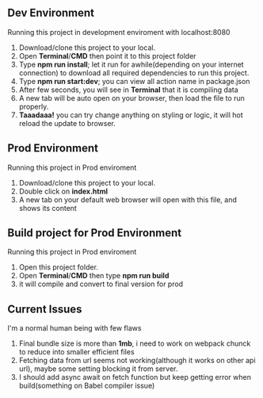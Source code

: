 ## Dev Environment

Running this project in development enviroment with localhost:8080

1. Download/clone this project to your local.
2. Open **Terminal**/**CMD** then point it to this project folder
3. Type **npm run install**; let it run for awhile(depending on your internet connection) to download all required dependencies to run this project.
4. Type **npm run start:dev**; you can view all action name in package.json
5. After few seconds, you will see in **Terminal** that it is compiling data
6. A new tab will be auto open on your browser, then load the file to run properly.
7. **Taaadaaa!** you can try change anything on styling or logic, it will hot reload the update to browser. 

## Prod Environment

Running this project in Prod enviroment 

1. Download/clone this project to your local.
2. Double click on **index.html**
3. A new tab on your default web browser will open with this file, and shows its content

## Build project for Prod Environment

Running this project in Prod enviroment 

1. Open this project folder.
2. Open **Terminal**/**CMD** then type **npm run build**
3. it will compile and convert to final version for prod

## Current Issues

I'm a normal human being with few flaws

1. Final bundle size is more than **1mb**, i need to work on webpack chunck to reduce into smaller efficient files
2. Fetching data from url seems not working(although it works on other api url), maybe some setting blocking it from server.
3. I should add async await on fetch function but keep getting error when build(something on Babel compiler issue)